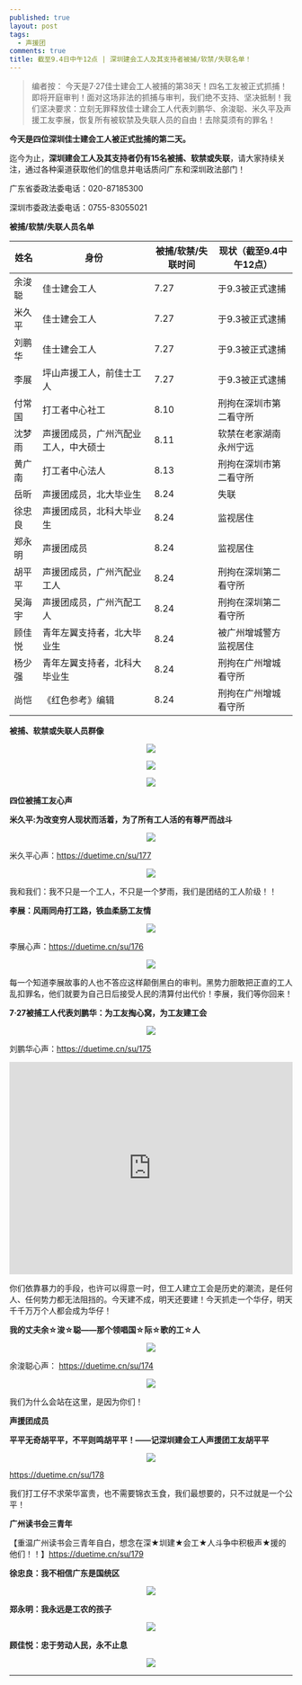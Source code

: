 ```yaml
---
published: true
layout: post
tags:
  - 声援团
comments: true
title: 截至9.4日中午12点 | 深圳建会工人及其支持者被捕/软禁/失联名单！
---
```

<blockquote>
编者按： 今天是7·27佳士建会工人被捕的第38天！四名工友被正式抓捕！即将开庭审判！面对这场非法的抓捕与审判，我们绝不支持、坚决抵制！我们坚决要求：立刻无罪释放佳士建会工人代表刘鹏华、余浚聪、米久平及声援工友李展，恢复所有被软禁及失联人员的自由！去除莫须有的罪名！ 
</blockquote>

**今天是四位深圳佳士建会工人被正式批捕的第二天。**

迄今为止，**深圳建会工人及其支持者仍有15名被捕、软禁或失联**，请大家持续关注，通过各种渠道获取他们的信息并电话质问广东和深圳政法部门！

广东省委政法委电话：020-87185300 

深圳市委政法委电话：0755-83055021

**被捕/软禁/失联人员名单**

姓名 | 身份 | 被捕/软禁/失联时间 | 现状（截至9.4中午12点）
------------ | ------------- | ------------- | -------------
余浚聪  | 佳士建会工人	|  7.27	 | 于9.3被正式逮捕
米久平	| 佳士建会工人  |  7.27	 | 于9.3被正式逮捕
刘鹏华	| 佳士建会工人  |  7.27	 | 于9.3被正式逮捕
李展  | 	坪山声援工人，前佳士工人  | 	7.27  | 	于9.3被正式逮捕
付常国 | 打工者中心社工  |  8.10	 | 刑拘在深圳市第二看守所
沈梦雨 | 声援团成员，广州汽配业工人，中大硕士  |  8.11	 | 软禁在老家湖南永州宁远
黄广南 | 打工者中心法人 | 8.13 | 刑拘在深圳市第二看守所
岳昕 | 声援团成员，北大毕业生 |	8.24	 | 失联
徐忠良 | 声援团成员，北科大毕业生 | 8.24	| 监视居住
郑永明	| 声援团成员 | 8.24	| 监视居住
胡平平 | 声援团成员，广州汽配业工人 |  8.24	| 刑拘在深圳第二看守所
吴海宇 | 声援团成员，广州汽配工人 | 8.24	| 刑拘在深圳第二看守所
顾佳悦 | 青年左翼支持者，北大毕业生	| 8.24 | 被广州增城警方监视居住
杨少强 | 青年左翼支持者，北科大毕业生 | 8.24	| 刑拘在广州增城看守所
尚恺 | 《红色参考》编辑	| 8.24 | 刑拘在广州增城看守所

**被捕、软禁或失联人员群像**


<p align="center"> <img src="https://ww3.sinaimg.cn/large/005YhI8igy1fuxhvrw4m8j30hs0s01kx"> </p>

<p align="center"> <img src="https://ww1.sinaimg.cn/large/005YhI8igy1fuxhxijew4j30hs0s0ayj"> </p>

<p align="center"> <img src="https://ww2.sinaimg.cn/large/005YhI8igy1fuxhy2edp3j30hs0s0asd"> </p>





**四位被捕工友心声**


**米久平:为改变穷人现状而活着，为了所有工人活的有尊严而战斗**
<p align="center"> <img src="https://photo.ishield.cn/pic/5b8e2cdd9dc6d611829f76a4"> </p>

米久平心声：https://duetime.cn/su/177

<p align="center"> <img src="https://photo.ishield.cn/pic/5b8e36239dc6d611829f76d2"> </p>

我和我们：我不只是一个工人，不只是一个梦雨，我们是团结的工人阶级！！


**李展：风雨同舟打工路，铁血柔肠工友情**

<p align="center"> <img src="https://photo.ishield.cn/pic/5b8e37a09dc6d611829f76d5"> </p>

李展心声：https://duetime.cn/su/176

<p align="center"> <img src="https://photo.ishield.cn/pic/5b8e37fd9dc6d611829f76d6"> </p>

每一个知道李展故事的人也不答应这样颠倒黑白的审判。黑势力胆敢把正直的工人乱扣罪名，他们就要为自己日后接受人民的清算付出代价！李展，我们等你回来！



**7·27被捕工人代表刘鹏华：为工友掏心窝，为工友建工会**

<p align="center"> <img src="https://photo.ishield.cn/pic/5b8cb34a9dc6d611b60ee2e3"> </p>

刘鹏华心声：https://duetime.cn/su/175

<div style="width: 100%; height: 0px; position: relative; padding-bottom: 75.000%;"><iframe src="https://yun.52088cj.com/ty-3188-h5/81ff8f55a3034e450b5b" frameborder="0" width="100%" height="100%" allowfullscreen style="width: 100%; height: 100%; position: absolute;"></iframe></div>

你们依靠暴力的手段，也许可以得意一时，但工人建立工会是历史的潮流，是任何人、任何势力都无法阻挡的。今天建不成，明天还要建！今天抓走一个华仔，明天千千万万个人都会成为华仔！


**我的丈夫余☆浚☆聪——那个领唱国☆际☆歌的工☆人**

<p align="center"> <img src="https://photo.ishield.cn/pic/5b8e399f9dc6d611829f76db"> </p>

余浚聪心声：
https://duetime.cn/su/174

<p align="center"> <img src="https://photo.ishield.cn/pic/5b8e39fc9dc6d611829f76dc"> </p>

我们为什么会站在这里，是因为你们！


**声援团成员**

**平平无奇胡平平，不平则鸣胡平平！——记深圳建会工人声援团工友胡平平**

<p align="center"> <img src="https://photo.ishield.cn/pic/5b8e3bca9dc6d611829f76dd"> </p>

https://duetime.cn/su/178

我们打工仔不求荣华富贵，也不需要锦衣玉食，我们最想要的，只不过就是一个公平！


**广州读书会三青年**

【重温广州读书会三青年自白，想念在深★圳建★会工★人斗争中积极声★援的他们！！】https://duetime.cn/su/179

**徐忠良：我不相信广东是国统区**
<p align="center"> <img src="https://photo.ishield.cn/pic/5b8e59959dc6d611829f7712"> </p>

**郑永明：我永远是工农的孩子**
<p align="center"> <img src="https://photo.ishield.cn/pic/5b8e5a2d9dc6d611829f7714"> </p>

**顾佳悦：忠于劳动人民，永不止息**
<p align="center"> <img src="https://photo.ishield.cn/pic/5b8e59b89dc6d611829f7713"> </p>



------
